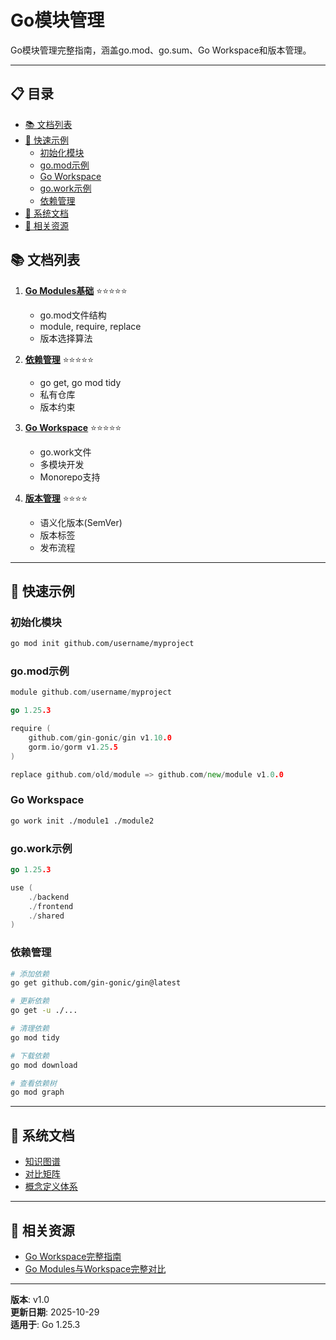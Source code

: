 ﻿# Go模块管理

Go模块管理完整指南，涵盖go.mod、go.sum、Go Workspace和版本管理。

---

## 📋 目录

- [📚 文档列表](#文档列表)
- [🚀 快速示例](#快速示例)
  - [初始化模块](#初始化模块)
  - [go.mod示例](#go-mod示例)
  - [Go Workspace](#go-workspace)
  - [go.work示例](#go-work示例)
  - [依赖管理](#依赖管理)
- [📖 系统文档](#系统文档)
- [🔗 相关资源](#相关资源)

## 📚 文档列表

1. **[Go Modules基础](./01-Go-Modules基础.md)** ⭐⭐⭐⭐⭐
   - go.mod文件结构
   - module, require, replace
   - 版本选择算法

2. **[依赖管理](./02-依赖管理.md)** ⭐⭐⭐⭐⭐
   - go get, go mod tidy
   - 私有仓库
   - 版本约束

3. **[Go Workspace](./03-Go-Workspace.md)** ⭐⭐⭐⭐⭐
   - go.work文件
   - 多模块开发
   - Monorepo支持

4. **[版本管理](./04-版本管理.md)** ⭐⭐⭐⭐
   - 语义化版本(SemVer)
   - 版本标签
   - 发布流程

---

## 🚀 快速示例

### 初始化模块

```bash
go mod init github.com/username/myproject
```

### go.mod示例

```go
module github.com/username/myproject

go 1.25.3

require (
    github.com/gin-gonic/gin v1.10.0
    gorm.io/gorm v1.25.5
)

replace github.com/old/module => github.com/new/module v1.0.0
```

### Go Workspace

```bash
go work init ./module1 ./module2
```

### go.work示例

```go
go 1.25.3

use (
    ./backend
    ./frontend
    ./shared
)
```

### 依赖管理

```bash
# 添加依赖
go get github.com/gin-gonic/gin@latest

# 更新依赖
go get -u ./...

# 清理依赖
go mod tidy

# 下载依赖
go mod download

# 查看依赖树
go mod graph
```

---

## 📖 系统文档

- [知识图谱](./00-知识图谱.md)
- [对比矩阵](./00-对比矩阵.md)
- [概念定义体系](./00-概念定义体系.md)

---

## 🔗 相关资源

- [Go Workspace完整指南](../../00-Go-Workspace完整指南-Go1.25.3.md)
- [Go Modules与Workspace完整对比](../../00-Go-Modules与Workspace完整对比-2025.md)

---

**版本**: v1.0  
**更新日期**: 2025-10-29  
**适用于**: Go 1.25.3
